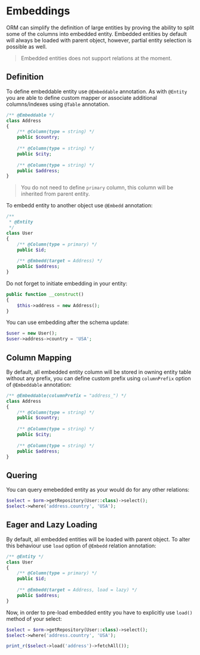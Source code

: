# Embeddings
ORM can simplify the definition of large entities by proving the ability to split some of the columns into embedded entity. Embedded entities by default will always be loaded with parent object, however, partial entity selection is possible as well.

> Embedded entities does not support relations at the moment.

## Definition
To define embeddable entity use `@Embeddable` annotation. As with `@Entity` you are able to define custom mapper or associate additional columns/indexes using `@Table` annotation.

```php
/** @Embeddable */
class Address 
{
    /** @Column(type = string) */ 
    public $country;
  
    /** @Column(type = string) */ 
    public $city;
  
    /** @Column(type = string) */ 
    public $address;
}
```

> You do not need to define `primary` column, this column will be inherited from parent entity.

To embedd entity to another object use `@Embedd` annotation:

```php
/**  
 * @Entity
 */
class User 
{
    /** @Column(type = primary) */
    public $id;
    
    /** @Embedd(target = Address) */
    public $address;
}
```

Do not forget to initiate embedding in your entity:

```php
public function __construct()
{
    $this->address = new Address();
}
```

You can use embedding after the schema update:

```php
$user = new User();
$user->address->country = 'USA';
```

## Column Mapping
By default, all embedded entity column will be stored in owning entity table without any prefix, you can define custom prefix using
`columnPrefix` option of `@Embeddable` annotation:

```php
/** @Embeddable(columnPrefix = "address_") */
class Address 
{
    /** @Column(type = string) */ 
    public $country;
  
    /** @Column(type = string) */ 
    public $city;
  
    /** @Column(type = string) */ 
    public $address;
}
```

## Quering
You can query emebedded entity as your would do for any other relations:

```php
$select = $orm->getRepository(User::class)->select();
$select->where('address.country', 'USA');
```

## Eager and Lazy Loading
By default, all embedded entities will be loaded with parent object. To alter this behaviour use `load` option of `@Embedd` relation annotation:

```php
/** @Entity */
class User 
{
    /** @Column(type = primary) */
    public $id;
    
    /** @Embedd(target = Address, load = lazy) */
    public $address;
}
```

Now, in order to pre-load embedded entity you have to explicitly use `load()` method of your select:

```php
$select = $orm->getRepository(User::class)->select();
$select->where('address.country', 'USA');

print_r($select->load('address')->fetchAll());
```
